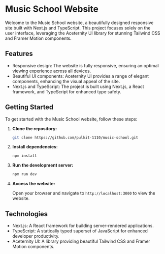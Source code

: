 # Music School Website

Welcome to the Music School website, a beautifully designed responsive site built with Next.js and TypeScript. This project focuses solely on the user interface, leveraging the Aceternity UI library for stunning Tailwind CSS and Framer Motion components.

## Features

- Responsive design: The website is fully responsive, ensuring an optimal viewing experience across all devices.
- Beautiful UI components: Aceternity UI provides a range of elegant components, enhancing the visual appeal of the site.
- Next.js and TypeScript: The project is built using Next.js, a React framework, and TypeScript for enhanced type safety.

## Getting Started

To get started with the Music School website, follow these steps:

1. **Clone the repository:**

   ```bash
   git clone https://github.com/pulkit-1110/music-school.git
   ```

2. **Install dependencies:**

   ```bash
   npm install
   ```

3. **Run the development server:**

   ```bash
   npm run dev
   ```

4. **Access the website:**

   Open your browser and navigate to `http://localhost:3000` to view the website.

## Technologies

- Next.js: A React framework for building server-rendered applications.
- TypeScript: A statically typed superset of JavaScript for enhanced developer productivity.
- Aceternity UI: A library providing beautiful Tailwind CSS and Framer Motion components.
